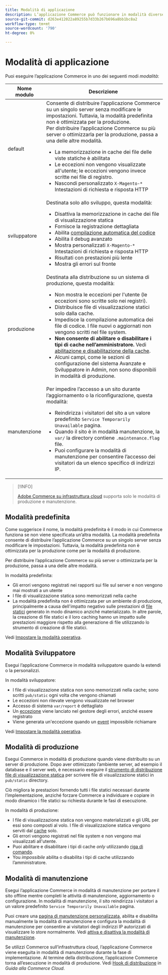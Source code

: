 ```yaml
---
title: Modalità di applicazione
description: L’applicazione Commerce può funzionare in modalità diverse a seconda delle tue esigenze. Visualizza un elenco dettagliato delle modalità di applicazione disponibili.
source-git-commit: d263e412022a89255b7d33b267b696a8bb1bc8a2
workflow-type: tm+mt
source-wordcount: '790'
ht-degree: 0%

---
```



# Modalità di applicazione

Puoi eseguire l’applicazione Commerce in uno dei seguenti modi _modalità_:

| Nome modulo | Descrizione |
| ----------- | ----------- |
| default | Consente di distribuire l’applicazione Commerce su un singolo server senza modificare le impostazioni. Tuttavia, la modalità predefinita non è ottimizzata per la produzione.<br>Per distribuire l’applicazione Commerce su più server o ottimizzarla per la produzione, passa a una delle altre modalità.<ul><li>La memorizzazione in cache dei file delle viste statiche è abilitata</li><li>Le eccezioni non vengono visualizzate all&#39;utente; le eccezioni vengono invece scritte nei file di registro.</li><li>Nascondi personalizzato `X-Magento-*` Intestazioni di richiesta e risposta HTTP</li></ul> |
| sviluppatore | Destinata solo allo sviluppo, questa modalità:<ul><li>Disattiva la memorizzazione in cache dei file di visualizzazione statica</li><li>Fornisce la registrazione dettagliata</li><li>Abilita [compilazione automatica del codice](../cli/code-compiler.md)</li><li>Abilita il debug avanzato</li><li>Mostra personalizzati `X-Magento-*` Intestazioni di richiesta e risposta HTTP</li><li>Risultati con prestazioni più lente</li><li>Mostra gli errori sul fronte</li></ul> |
| produzione | Destinata alla distribuzione su un sistema di produzione, questa modalità:<ul><li>Non mostra le eccezioni per l&#39;utente (le eccezioni sono scritte solo nei registri).</li><li>Distribuisce file di visualizzazione statici solo dalla cache.</li><li>Impedisce la compilazione automatica dei file di codice. I file nuovi o aggiornati non vengono scritti nel file system.</li><li>**Non consente di abilitare o disabilitare i tipi di cache nell’amministratore.** Vedi [abilitazione e disabilitazione della cache](../cli/manage-cache.md#enable-or-disable-cache-types).</li><li>Alcuni campi, come le sezioni di configurazione del sistema Avanzate e Sviluppatore in Admin, non sono disponibili in modalità di produzione.</li></ul> |
| manutenzione | Per impedire l’accesso a un sito durante l’aggiornamento o la riconfigurazione, questa modalità:<ul><li>Reindirizza i visitatori del sito a un valore predefinito `Service Temporarily Unavailable` pagina.</li><li>Quando il sito è in modalità manutenzione, la `var/` la directory contiene `.maintenance.flag` file.</li><li>Puoi configurare la modalità di manutenzione per consentire l’accesso dei visitatori da un elenco specifico di indirizzi IP.</li></ul> |

>[!INFO]
>
>[Adobe Commerce su infrastruttura cloud](https://devdocs.magento.com/cloud/bk-cloud.html) supporta solo le modalità di produzione e manutenzione.

## Modalità predefinita

Come suggerisce il nome, la modalità predefinita è il modo in cui Commerce funziona se non viene specificata un’altra modalità. La modalità predefinita consente di distribuire l’applicazione Commerce su un singolo server senza modificare le impostazioni. Tuttavia, la modalità predefinita non è ottimizzata per la produzione come per la modalità di produzione.

Per distribuire l’applicazione Commerce su più server o ottimizzarla per la produzione, passa a una delle altre modalità.

In modalità predefinita:

- Gli errori vengono registrati nei rapporti sui file sul server e non vengono mai mostrati a un utente
- I file di visualizzazione statica sono memorizzati nella cache
- La modalità predefinita non è ottimizzata per un ambiente di produzione, principalmente a causa dell&#39;impatto negativo sulle prestazioni di [file statici](https://glossary.magento.com/static-files) generato in modo dinamico anziché materializzato. In altre parole, la creazione di file statici e il loro caching hanno un impatto sulle prestazioni maggiore rispetto alla generazione di file utilizzando lo strumento di creazione di file statici.

Vedi [Impostare la modalità operativa](../cli/set-mode.md).

## Modalità Sviluppatore

Esegui l’applicazione Commerce in modalità sviluppatore quando la estendi o la personalizzi.

In modalità sviluppatore:

- I file di visualizzazione statica non sono memorizzati nella cache; sono scritti `pub/static` ogni volta che vengono chiamati
- Le eccezioni non rilevate vengono visualizzate nel browser
- Accesso di sistema `var/report` è dettagliato
- Un [eccezione](https://glossary.magento.com/exception) viene lanciato nel gestore degli errori, anziché essere registrato
- Viene generata un&#39;eccezione quando un [event](https://glossary.magento.com/event) impossibile richiamare

Vedi [Impostare la modalità operativa](../cli/set-mode.md).

## Modalità di produzione

Esegui Commerce in modalità di produzione quando viene distribuito su un server di produzione. Dopo aver ottimizzato l’ambiente server, ad esempio il database e il server web, è necessario eseguire il [strumento di distribuzione file di visualizzazione statica](../cli/static-view-file-deployment.md) per scrivere file di visualizzazione statici in `pub/static` directory.

Ciò migliora le prestazioni fornendo tutti i file statici necessari durante l’implementazione, anziché forzare Commerce a individuare e copiare in modo dinamico i file statici su richiesta durante le fasi di esecuzione.

In modalità di produzione:

- I file di visualizzazione statica non vengono materializzati e gli URL per essi sono composti al volo. I file di visualizzazione statica vengono serviti dal [cache](https://glossary.magento.com/cache) solo.
- Gli errori vengono registrati nel file system e non vengono mai visualizzati all&#39;utente.
- Puoi abilitare e disabilitare i tipi di cache _only_ utilizzando [riga di comando](../cli/manage-cache.md#config-cli-subcommands-cache-en).
- You _impossibile_ abilita o disabilita i tipi di cache utilizzando l’amministratore.

## Modalità di manutenzione

Esegui l’applicazione Commerce in modalità di manutenzione per portare il sito offline mentre completi le attività di manutenzione, aggiornamento o configurazione. In modalità di manutenzione, il sito reindirizza i visitatori a un valore predefinito `Service Temporarily Unavailable` pagina.

Puoi creare una [pagina di manutenzione personalizzata](../../upgrade/troubleshooting/maintenance-mode-options.md), abilita e disabilita manualmente la modalità di manutenzione e configura la modalità di manutenzione per consentire ai visitatori degli indirizzi IP autorizzati di visualizzare lo store normalmente. Vedi [attiva e disattiva la modalità di manutenzione](../../installation/tutorials/maintenance-mode.md).

Se utilizzi Commerce sull’infrastruttura cloud, l’applicazione Commerce viene eseguita in modalità di manutenzione durante la fase di implementazione. Al termine della distribuzione, l’applicazione Commerce torna all’esecuzione in modalità di produzione. Vedi [Hook di distribuzione](https://devdocs.magento.com/cloud/reference/discover-deploy.html#cloud-deploy-over-phases-hook) in _Guida alla Commerce Cloud_.
